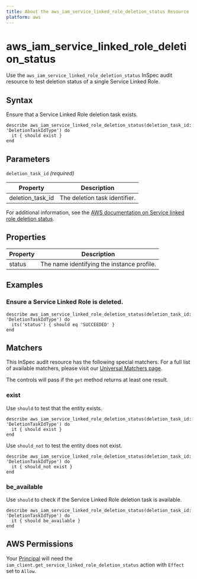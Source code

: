 ```yaml
---
title: About the aws_iam_service_linked_role_deletion_status Resource
platform: aws
---
```


# aws\_iam\_service\_linked\_role\_deletion\_status

Use the `aws_iam_service_linked_role_deletion_status` InSpec audit resource to test deletion status of a single Service Linked Role.

## Syntax

Ensure that a Service Linked Role deletion task exists.

    describe aws_iam_service_linked_role_deletion_status(deletion_task_id: 'DeletionTaskIdType') do
      it { should exist }
    end

## Parameters

`deletion_task_id` _(required)_

| Property | Description|
| --- | --- |
| deletion_task_id | The deletion task identifier. |

For additional information, see the [AWS documentation on Service linked role deletion status](https://docs.aws.amazon.com/AWSCloudFormation/latest/UserGuide/aws-resource-iam-servicelinkedrole.html).

## Properties

| Property | Description|
| --- | --- |
| status | The name identifying the instance profile. |

## Examples

### Ensure a Service Linked Role is deleted.

    describe aws_iam_service_linked_role_deletion_status(deletion_task_id: 'DeletionTaskIdType') do
      its('status') { should eq 'SUCCEEDED' }
    end

## Matchers

This InSpec audit resource has the following special matchers. For a full list of available matchers, please visit our [Universal Matchers page](https://www.inspec.io/docs/reference/matchers/).

The controls will pass if the `get` method returns at least one result.

### exist

Use `should` to test that the entity exists.

    describe aws_iam_service_linked_role_deletion_status(deletion_task_id: 'DeletionTaskIdType') do
      it { should exist }
    end

Use `should_not` to test the entity does not exist.

    describe aws_iam_service_linked_role_deletion_status(deletion_task_id: 'DeletionTaskIdType') do
      it { should_not exist }
    end

### be_available

Use `should` to check if the Service Linked Role deletion task is available.

    describe aws_iam_service_linked_role_deletion_status(deletion_task_id: 'DeletionTaskIdType') do
      it { should be_available }
    end

## AWS Permissions

Your [Principal](https://docs.aws.amazon.com/IAM/latest/UserGuide/intro-structure.html#intro-structure-principal) will need the `iam_client.get_service_linked_role_deletion_status` action with `Effect` set to `Allow`.